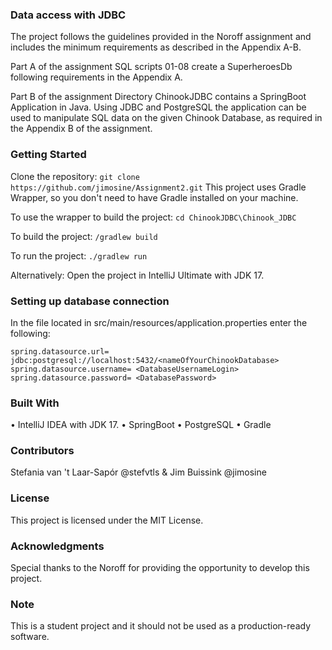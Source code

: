 ### Data access with JDBC
The project follows the guidelines provided in the Noroff assignment and includes the minimum requirements as described in the Appendix A-B.

Part A of the assignment 
SQL scripts 01-08 create a SuperheroesDb following requirements in the Appendix A.

Part B of the assignment 
Directory ChinookJDBC contains a SpringBoot Application in Java. Using JDBC and PostgreSQL the application can be used to manipulate SQL data on the given Chinook Database, as required in the Appendix B of the assignment.


### Getting Started
Clone the repository:
`git clone https://github.com/jimosine/Assignment2.git`
This project uses Gradle Wrapper, so you don't need to have Gradle installed on your machine.

To use the wrapper  to build the project:
`cd ChinookJDBC\Chinook_JDBC`

To build the project:
`/gradlew build`

To run the project:
`./gradlew run`

Alternatively:
Open the project in IntelliJ Ultimate with JDK 17.

### Setting up database connection
In the file located in src/main/resources/application.properties enter the following:

`spring.datasource.url= jdbc:postgresql://localhost:5432/<nameOfYourChinookDatabase>
spring.datasource.username= <DatabaseUsernameLogin>
spring.datasource.password= <DatabasePassword>`

### Built With
• IntelliJ IDEA with JDK 17.
• SpringBoot
• PostgreSQL
• Gradle

### Contributors
Stefania van 't Laar-Sapór @stefvtls & Jim Buissink @jimosine

### License
This project is licensed under the MIT License.

### Acknowledgments
Special thanks to the Noroff for providing the opportunity to develop this project.

### Note
This is a student project and it should not be used as a production-ready software.